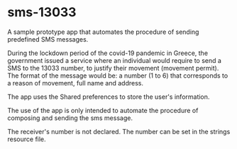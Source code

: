 # sms-13033

A sample prototype app that automates the procedure of sending predefined SMS messages. 

During the lockdown period of the covid-19 pandemic in Greece, the government issued a service where an individual would require to send a SMS to the 13033 number, to justify their movement (movement permit).
The format of the message would be: a number (1 to 6) that corresponds to a reason of movement, full name and address.

The app uses the Shared preferences to store the user's information.

The use of the app is only intended to automate the procedure of composing and sending the sms message.

The receiver's number is not declared. The number can be set in the strings resource file.
